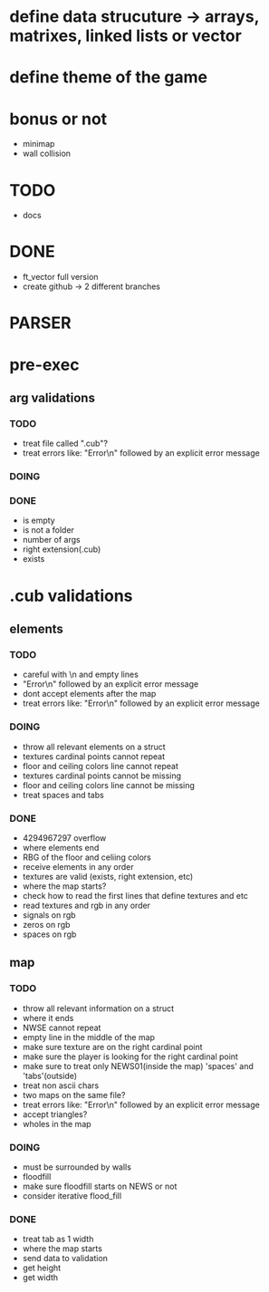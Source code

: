 # define data strucuture -> arrays, matrixes, linked lists or vector

# define theme of the game

# bonus or not
- minimap
- wall collision

# TODO
- docs

# DONE
- ft_vector full version
- create github -> 2 different branches

# PARSER

# pre-exec

## arg validations
### TODO
- treat file called ".cub"?
- treat errors like: "Error\n" followed by an explicit error message
### DOING
### DONE
- is empty
- is not a folder
- number of args
- right extension(.cub) 
- exists

# .cub validations

## elements
### TODO
- careful with \n and empty lines
- "Error\n" followed by an explicit error message
- dont accept elements after the map
- treat errors like: "Error\n" followed by an explicit error message
### DOING
- throw all relevant elements on a struct
- textures cardinal points cannot repeat
- floor and ceiling colors line cannot repeat
- textures cardinal points cannot be missing
- floor and ceiling colors line cannot be missing
- treat spaces and tabs
### DONE
- 4294967297 overflow
- where elements end
- RBG of the floor and celiing colors
- receive elements in any order
- textures are valid (exists, right extension, etc)
- where the map starts?
- check how to read the first lines that define textures and etc
- read textures and rgb in any order
- signals on rgb
- zeros on rgb
- spaces on rgb

## map
### TODO
- throw all relevant information on a struct
- where it ends
- NWSE cannot repeat
- empty line in the middle of the map
- make sure texture are on the right cardinal point
- make sure the player is looking for the right cardinal point
- make sure to treat only NEWS01(inside the map) 'spaces' and 'tabs'(outside)
- treat non ascii chars
- two maps on the same file?
- treat errors like: "Error\n" followed by an explicit error message
- accept triangles?
- wholes in the map
### DOING
- must be surrounded by walls
- floodfill
- make sure floodfill starts on NEWS or not
- consider iterative flood_fill
### DONE
- treat tab as 1 width
- where the map starts
- send data to validation
- get height
- get width
